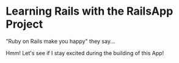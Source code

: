 Learning Rails with the RailsApp Project
==

"Ruby on Rails make you happy" they say...

Hmm! Let's see if I stay excited during the building of this App!
